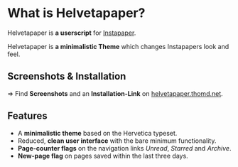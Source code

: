 What is Helvetapaper?
=====================

Helvetapaper is __a userscript__ for [Instapaper](http://instapaper.com).

Helvetapaper is __a minimalistic Theme__ which changes Instapapers look and feel.

Screenshots & Installation
--------------------------

&rArr; Find __Screenshots__ and an __Installation-Link__ on [helvetapaper.thomd.net](http://helvetapaper.thomd.net).

Features
--------

* A __minimalistic theme__ based on the Hervetica typeset.
* Reduced, __clean user interface__ with the bare minimum functionality.
* __Page-counter flags__ on the navigation links _Unread_, _Starred_ and _Archive_. 
* __New-page flag__ on pages saved within the last three days.

